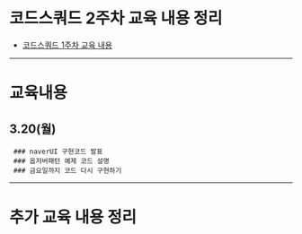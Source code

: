 # 코드스쿼드 2주차 교육 내용 정리 
  - [코드스쿼드 1주차 교육 내용](https://github.com/breakstorm/codesquad-blue/tree/master/week1-class)
---

# 교육내용 
   ## 3.20(월)
     ### naverUI 구현코드 발표
     ### 옵저버패턴 예제 코드 설명
     ### 금요일까지 코드 다시 구현하기
 
   
---

# 추가 교육 내용 정리
